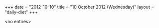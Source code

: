 +++
date = "2012-10-10"
title = "10 October 2012 (Wednesday)"
layout = "daily-diet"
+++


\<no entries\>

